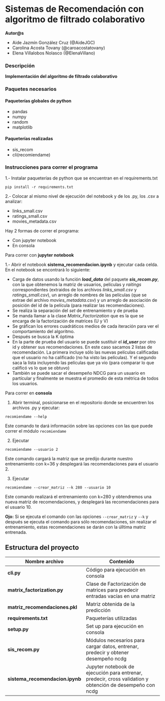 # Sistemas de Recomendación con algoritmo de filtrado colaborativo

**Autor@s**

- Aide Jazmín González Cruz (@AideJGC)
- Carolina Acosta Tovany (@caroacostatovany)
- Elena Villalobos Nolasco (@ElenaVillano)

### Descripción

**Implementación del algoritmo de filtrado colaborativo**

### Paquetes necesarios

#### Paqueterías globales de python

- pandas
- numpy
- random
- matplotlib

#### Paqueterías realizadas

- sis_recom
- cli(recomiendame)


### Instrucciones para correr el programa

1.- Instalar paqueterías de python que se encuentran en el requirements.txt

`pip install -r requirements.txt`

2.- Colocar al mismo nivel de ejecución del notebook y de los .py, los .csv a analizar:

- links_small.csv
- ratings_small.csv
- movies_metadata.csv

Hay 2 formas de correr el programa:

- Con jupyter notebook
- En consola

Para correr con **jupyter notebook**

1.- Abrir el notebook **sistema_recomendacion.ipynb** y ejecutar cada celda. En el notebook se encontrará lo siguiente:

- Carga de datos usando la función ***load_data*** del paquete ***sis_recom.py***, con la que obtenemos la matriz de usuarios, películas y *raitings* correspondientes (extraidos de los archivos *links_small.csv* y *ratings_small.csv*), un arreglo de nombres de las películas (que se extrae del archivo *movies_metadata.csv*) y un arreglo de asociación de posición del id de la película (para realizar las recomendaciones).
- Se realiza la separación del *set* de entrenamiento y de prueba
- Se manda llamar a la clase *Matrix_Factorization* que es la que se encarga de la factorización de matrices (U y V)
- Se gráfican los errores cuadráticos medios de cada iteración para ver el comportamiento del algoritmo.
- Después se busca la K óptima
- En la parte de prueba del usuario se puede sustituir el ***id_user*** por otro id y obtener sus recomendaciones. En este caso sacamos 2 listas de recomendación. La primera incluye sólo las nuevas películas calificadas que el usuario no ha calificado (no ha visto las películas). Y el segundo saca la lista incluyendo las películas que ya vio (para comparar lo que calificó vs lo que se obtuvo)
- También se puede sacar el desempeño NDCG para un usuario en partícular y finalmente se muestra el promedio de esta métrica de todos los usuarios.


Para correr en **consola**

1. Abrir terminal, posicionarse en el repositorio donde se encuentren los archivos .py y ejecutar:

`recomiendame --help`

Este comando te dará información sobre las opciones con las que puede correr el módulo `recomiendame`

2. Ejecutar

`recomiendame --usuario 2`

Este comando cargará la matriz que se predijo durante nuestro entrenamiento con k=36 y desplegará las recomendaciones para el usuario 2.

3. Ejecutar

`recomiendame --crear_matriz --k 280 --usuario 10`

Este comando realizará el entrenamiento con k=280 y obtendremos una nueva matriz de recomendaciones, y desplegará las recomendaciones para el usuario 10.

**Ojo:** Si se ejecuta el comando con las opciones `--crear_matriz` y `--k` y después se ejecuta el comando para sólo recomendaciones, sin realizar el entrenamiento, estas recomendaciones se darán con la úlltima matriz entrenada.

## Estructura del proyecto

| Nombre archivo | Contenido|
|----------------|----------|
| **cli.py** |  Código para ejecución en consola |
| **matrix_factorization.py** | Clase de Factorización de matrices para predecir entradas vacías en una matriz |
| **matriz_recomendaciones.pkl** | Matriz obtenida de la predicción |
| **requirements.txt** | Paqueterías utilizadas |
| **setup.py** | Set up para ejecución en consola |
| **sis_recom.py** | Módulos necesarios para cargar datos, entrenar, predecir y obtener desempeño ncdg |
| **sistema_recomendacion.ipynb** | Jupyter notebook de ejecución para entrenar, predecir, cross validation y  obtención de desempeño con ncdg |


